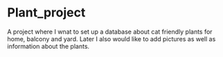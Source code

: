# Plant_project
A project where I wnat to set up a database about cat friendly plants for home, balcony and yard. Later I also would like to add pictures as well as information about the plants.
